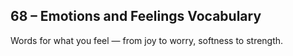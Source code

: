 ## 68 – Emotions and Feelings Vocabulary

Words for what you feel — from joy to worry, softness to strength.